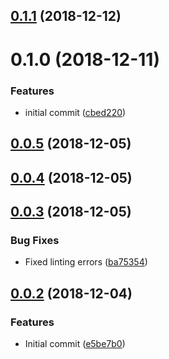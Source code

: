 ## [0.1.1](https://github.com/nidkil/vue-build-helper/compare/v0.1.0...v0.1.1) (2018-12-12)



# 0.1.0 (2018-12-11)


### Features

* initial commit ([cbed220](https://github.com/nidkil/vue-build-helper/commit/cbed220))



## [0.0.5](https://github.com/nidkil/vue-build-helper/compare/v0.0.4...v0.0.5) (2018-12-05)



## [0.0.4](https://github.com/nidkil/vue-build-helper/compare/v0.0.3...v0.0.4) (2018-12-05)



## [0.0.3](https://github.com/nidkil/vue-build-helper/compare/v0.0.2...v0.0.3) (2018-12-05)


### Bug Fixes

* Fixed linting errors ([ba75354](https://github.com/nidkil/vue-build-helper/commit/ba75354))



## [0.0.2](https://github.com/nidkil/vue-build-helper/compare/e5be7b0...v0.0.2) (2018-12-04)


### Features

* Initial commit ([e5be7b0](https://github.com/nidkil/vue-build-helper/commit/e5be7b0))



